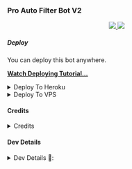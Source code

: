 ### Pro Auto Filter Bot V2

  </a>
</p>
<p align="center">
  <a href="https://github.com/MoTechYT/Pro-Auto-Filter-Bot-V2/stargazers">
    <img src="https://img.shields.io/github/stars/MoTechYT/Pro-Auto-Filter-Bot-V2?style=social">

  </a>
  
  <a href="https://github.com/Fdfffvdryu74654/Pro-Auto-Filter-Bot-V2.git">
    <img src="https://img.shields.io/github/forks/MoTechYT/Pro-Auto-Filter-Bot-V2?label=Fork&style=social">

  </a>  
</p>

##### Deploy
You can deploy this bot anywhere.

**[Watch Deploying Tutorial...](https://youtu.be/OTqZmADyOjU)**

<details><summary>Deploy To Heroku</summary>
<p>
<br>
<a href="https://heroku.com/deploy?template=https://github.com/Fdfffvdryu74654/Pro-Auto-Filter-Bot-V2.git">
  <img src="https://www.herokucdn.com/deploy/button.svg" alt="Deploy">
</a>
</p>
</details>

<details><summary>Deploy To VPS</summary>
<p>
<pre>
git clone https://github.com/MoTechYT/Pro-Auto-Filter-Bot-V2/tree/blob/main
cd Pro-Auto-Filter-Bot-V2-ReMaster
pip3 install -r requirements.txt
# Change The Vars Of bot/__init__.py File Accordingly
python3 -m bot
</pre>
</p>
</details>

#### Credits
<details><summary>Credits</summary>
<p>
<pre>
<p align="middle">
<img src="https://telegra.ph/file/0df7579a47affa0d8f89f.jpg" width="100" height="100"><br>
<img src="https://badgen.net/badge/Name/Albert Einstein/FF33FF?icon=awesome&labelColor=0080FF"></a>
<img src="https://badgen.net/badge/Skills/Bot Exp/purple?icon=terminal&labelColor=red"></a>
<a href="https://telegram.dog/AlbertEinstein_TG"><img src="https://img.shields.io/badge/Telegram-Link-blue.svg?logo=telegram"></a>
<a href="https://github.com/AlbertEinsteinTG"><img src="https://badgen.net/badge/Follow%20on%20/Github/80FF00?icon=github&labelColor=black"></a>
<a href="https://youtube.com/channel/UCmGBpXoM-OEm-FacOccVKgQ"><img src="https://img.shields.io/badge/Yᴏᴜᴛᴜʙᴇ-Cʜᴀɴɴᴇʟ-FF3333.svg?logo=youtube&logoColor=FF3333"></a>
<p align="left">
</p> 
                                                                                                             
[![Open Source? Yes!](https://badgen.net/badge/Open%20Source%20%3F/Yes/yellow?icon=github)](https://github.com/AlbertEinsteinTG/Adv-Auto-Filter-Bot-V2)
[![Ask Me Anything !](https://img.shields.io/badge/🤔%20Ask%20Me-Anything-1abc9c.svg)](https://telegram.dog/AlbertEinstein_TG)
[![Report Bugs!](https://badgen.net/badge/🐞%20Report%20/Bugs/red)](https://telegram.dog/AlbertEinstein_TG)
[![Join Channel !](https://badgen.net/badge/🔊%20Join%20/Channel/Black)](https://telegram.dog/CrazyBotsz)

 - Thanks To Dan For His Awsome [Libary](https://github.com/pyrogram/pyrogram)
 - Thanks To SpEcHiDe For His Awesome [DeleteMessagesRoBot](https://github.com/SpEcHiDe/DeleteMessagesRoBot)
 - Thnaks To Mo Tech YT For [Editing](https://github.com/MRK-YT)
</pre>
</p>
</details>

#### Dev Details
<details><summary>Dev Details 👤:</summary>
<p>
<pre>
<p align="middle">
<img src="https://telegra.ph/file/9e831d15da94deb56ef4c.jpg" width="100" height="100"><br>
<img src="https://badgen.net/badge/Name/Mrk YT/FF33FF?icon=awesome&labelColor=0080FF"></a>
<img src="https://badgen.net/badge/Skills/😞/purple?icon=terminal&labelColor=red"></a>
<a href="https://telegram.dog/MRK_yt"><img src="https://img.shields.io/badge/Telegram-Link-blue.svg?logo=telegram"></a>
<a href="https://github.com/MRK-YT"><img src="https://badgen.net/badge/Follow%20on%20/Github/80FF00?icon=github&labelColor=black"></a>
<a href="https://youtube.com/channel/UCmGBpXoM-OEm-FacOccVKgQ"><img src="https://img.shields.io/badge/YouTube-Channel-FF3333.svg?logo=youtube&logoColor=FF3333"></a>
<a href="https://Instagram.com/mrk_yt_"><img src="https://badgen.net/badge/Follow%20on%20/Instagram/80FF00?icon=Instagram&labelColor=black"></a>
<p align="left">
</p>                                                           
                                                    
[![Open Source? Yes!](https://badgen.net/badge/Oᴘᴇɴ%20Sᴏᴜʀᴄᴇ%20%3F/Yᴇs/yellow?icon=github)](https://github.com/MRK-YT/Pro-Auto-Filter-Bot-V2)
[![Ask Me Anything !](https://img.shields.io/badge/🤔%20Ask%20Me-Anything-1abc9c.svg)](https://telegram.dog/Mrk_Yt)
[![Report Bugs!](https://badgen.net/badge/🐞%20Report%20/Bugs/red)](https://telegram.dog/mrk_yt)
[![Join Channel !](https://badgen.net/badge/🔊%20Join%20/Channel/Black)](https://telegram.dog/mo_Tech_yt)

Join Our [Telegram Group](https://www.telegram.dog/Mo_Tech_Group) For Support/Assistance And Our [Channel](https://www.telegram.dog/Mo_Tech_YT) For Updates.   
   
Report Bugs, Give Feature Requests There..   
Do Fork And Star The Repository If You Liked It.
</pre>
</p>
</deCredits>

